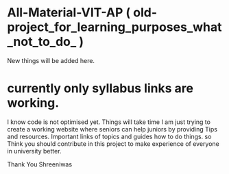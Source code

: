 # All-Material-VIT-AP ( old-project_for_learning_purposes_what_not_to_do_ ) 

New things will be added here. 
# currently only syllabus links are working. 



I know code is not optimised yet. Things will take time I am just trying to create a working website where seniors can help juniors by providing Tips and resources. Important links of topics and guides how to do things. 
so Think you should contribute in this project to make experience of everyone in university better.

Thank You 
Shreeniwas
